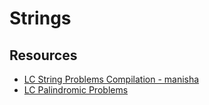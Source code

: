 # Strings

## Resources

- [LC String Problems Compilation - manisha](https://leetcode.com/discuss/study-guide/1333049/Collections-of-string-questions-pattern-for-upcoming-placement-2021)
- [LC Palindromic Problems](https://leetcode.com/discuss/study-guide/2259436/palindromic-problems-list-with-hints)
